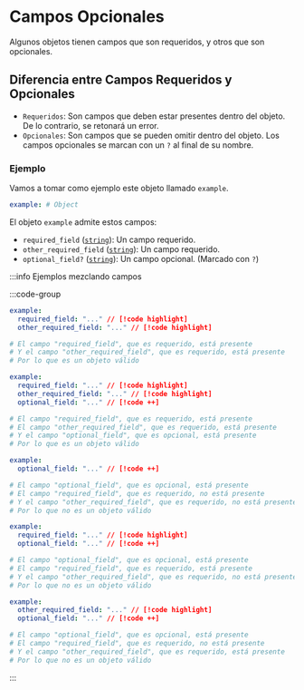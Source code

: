 # Campos Opcionales

Algunos objetos tienen campos que son requeridos, y otros que son opcionales.

## Diferencia entre Campos Requeridos y Opcionales

- `Requeridos`: Son campos que deben estar presentes dentro del objeto. De lo contrario, se retonará un error.
- `Opcionales`: Son campos que se pueden omitir dentro del objeto. Los campos opcionales se marcan con un `?` al final de su nombre.

### Ejemplo

Vamos a tomar como ejemplo este objeto llamado `example`.

```yml
example: # Object
```

El objeto `example` admite estos campos:

- `required_field` ([`string`][String]): Un campo requerido.
- `other_required_field` ([`string`][String]): Un campo requerido.
- `optional_field?` ([`string`][String]): Un campo opcional. (Marcado con `?`)

:::info Ejemplos mezclando campos

:::code-group

```yml [Objeto 1 (Válido)]
example:
  required_field: "..." // [!code highlight]
  other_required_field: "..." // [!code highlight]

# El campo "required_field", que es requerido, está presente
# Y el campo "other_required_field", que es requerido, está presente
# Por lo que es un objeto válido
```

```yml [Objeto 2 (Válido)]
example:
  required_field: "..." // [!code highlight]
  other_required_field: "..." // [!code highlight]
  optional_field: "..." // [!code ++]

# El campo "required_field", que es requerido, está presente
# El campo "other_required_field", que es requerido, está presente
# Y el campo "optional_field", que es opcional, está presente
# Por lo que es un objeto válido
```

```yml [Objeto 3 (Inválido)]
example:
  optional_field: "..." // [!code ++]

# El campo "optional_field", que es opcional, está presente
# El campo "required_field", que es requerido, no está presente
# Y el campo "other_required_field", que es requerido, no está presente
# Por lo que no es un objeto válido
```

```yml [Objeto 4 (Inválido)]
example:
  required_field: "..." // [!code highlight]
  optional_field: "..." // [!code ++]

# El campo "optional_field", que es opcional, está presente
# El campo "required_field", que es requerido, está presente
# Y el campo "other_required_field", que es requerido, no está presente
# Por lo que no es un objeto válido
```

```yml [Objeto 5 (Inválido)]
example:
  other_required_field: "..." // [!code highlight]
  optional_field: "..." // [!code ++]

# El campo "optional_field", que es opcional, está presente
# El campo "required_field", que es requerido, no está presente
# Y el campo "other_required_field", que es requerido, está presente
# Por lo que no es un objeto válido
```

:::

[String]: /es/learning/data-types#cadenas-de-texto-string
